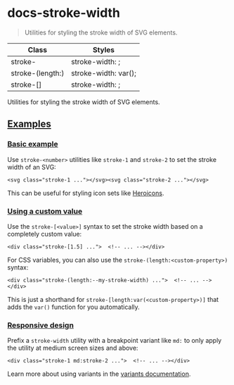 # docs-stroke-width

> Utilities for styling the stroke width of SVG elements.

| Class                             | Styles                                |
| --------------------------------- | ------------------------------------- |
| stroke-<number>                   | stroke-width: <number>;               |
| stroke-(length:<custom-property>) | stroke-width: var(<custom-property>); |
| stroke-[<value>]                  | stroke-width: <value>;                |

Utilities for styling the stroke width of SVG elements.

## [Examples](#examples)

### [Basic example](#basic-example)

Use `stroke-<number>` utilities like `stroke-1` and `stroke-2` to set the stroke width of an SVG:

    <svg class="stroke-1 ..."></svg><svg class="stroke-2 ..."></svg>

This can be useful for styling icon sets like [Heroicons](https://heroicons.com/).

### [Using a custom value](#using-a-custom-value)

Use the `stroke-[<value>]` syntax to set the stroke width based on a completely custom value:

    <div class="stroke-[1.5] ...">  <!-- ... --></div>

For CSS variables, you can also use the `stroke-(length:<custom-property>)` syntax:

    <div class="stroke-(length:--my-stroke-width) ...">  <!-- ... --></div>

This is just a shorthand for `stroke-[length:var(<custom-property>)]` that adds the `var()` function for you automatically.

### [Responsive design](#responsive-design)

Prefix a `stroke-width` utility with a breakpoint variant like `md:` to only apply the utility at medium screen sizes and above:

    <div class="stroke-1 md:stroke-2 ...">  <!-- ... --></div>

Learn more about using variants in the [variants documentation](/docs/hover-focus-and-other-states).
